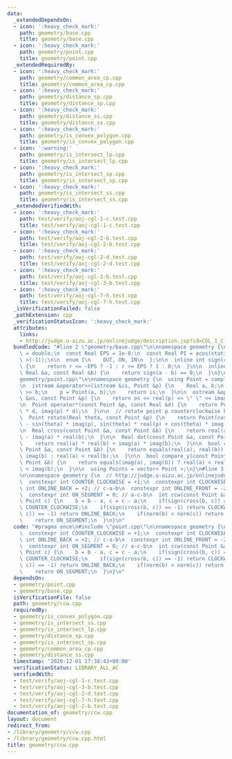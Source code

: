 ```yaml
---
data:
  _extendedDependsOn:
  - icon: ':heavy_check_mark:'
    path: geometry/base.cpp
    title: geometry/base.cpp
  - icon: ':heavy_check_mark:'
    path: geometry/point.cpp
    title: geometry/point.cpp
  _extendedRequiredBy:
  - icon: ':heavy_check_mark:'
    path: geometry/common_area_cp.cpp
    title: geometry/common_area_cp.cpp
  - icon: ':heavy_check_mark:'
    path: geometry/distance_sp.cpp
    title: geometry/distance_sp.cpp
  - icon: ':heavy_check_mark:'
    path: geometry/distance_ss.cpp
    title: geometry/distance_ss.cpp
  - icon: ':heavy_check_mark:'
    path: geometry/is_convex_polygon.cpp
    title: geometry/is_convex_polygon.cpp
  - icon: ':warning:'
    path: geometry/is_intersect_lp.cpp
    title: geometry/is_intersect_lp.cpp
  - icon: ':heavy_check_mark:'
    path: geometry/is_intersect_sp.cpp
    title: geometry/is_intersect_sp.cpp
  - icon: ':heavy_check_mark:'
    path: geometry/is_intersect_ss.cpp
    title: geometry/is_intersect_ss.cpp
  _extendedVerifiedWith:
  - icon: ':heavy_check_mark:'
    path: test/verify/aoj-cgl-1-c.test.cpp
    title: test/verify/aoj-cgl-1-c.test.cpp
  - icon: ':heavy_check_mark:'
    path: test/verify/aoj-cgl-2-b.test.cpp
    title: test/verify/aoj-cgl-2-b.test.cpp
  - icon: ':heavy_check_mark:'
    path: test/verify/aoj-cgl-2-d.test.cpp
    title: test/verify/aoj-cgl-2-d.test.cpp
  - icon: ':heavy_check_mark:'
    path: test/verify/aoj-cgl-3-b.test.cpp
    title: test/verify/aoj-cgl-3-b.test.cpp
  - icon: ':heavy_check_mark:'
    path: test/verify/aoj-cgl-7-h.test.cpp
    title: test/verify/aoj-cgl-7-h.test.cpp
  _isVerificationFailed: false
  _pathExtension: cpp
  _verificationStatusIcon: ':heavy_check_mark:'
  attributes:
    links:
    - http://judge.u-aizu.ac.jp/onlinejudge/description.jsp?id=CGL_1_C
  bundledCode: "#line 2 \"geometry/base.cpp\"\n\nnamespace geometry {\n  using Real\
    \ = double;\n  const Real EPS = 1e-8;\n  const Real PI = acos(static_cast< Real\
    \ >(-1));\n\n  enum {\n    OUT, ON, IN\n  };\n\n  inline int sign(const Real &r)\
    \ {\n    return r <= -EPS ? -1 : r >= EPS ? 1 : 0;\n  }\n\n  inline bool equals(const\
    \ Real &a, const Real &b) {\n    return sign(a - b) == 0;\n  }\n}\n#line 3 \"\
    geometry/point.cpp\"\n\nnamespace geometry {\n  using Point = complex< Real >;\n\
    \n  istream &operator>>(istream &is, Point &p) {\n    Real a, b;\n    is >> a\
    \ >> b;\n    p = Point(a, b);\n    return is;\n  }\n\n  ostream &operator<<(ostream\
    \ &os, const Point &p) {\n    return os << real(p) << \" \" << imag(p);\n  }\n\
    \n  Point operator*(const Point &p, const Real &d) {\n    return Point(real(p)\
    \ * d, imag(p) * d);\n  }\n\n  // rotate point p counterclockwise by theta rad\n\
    \  Point rotate(Real theta, const Point &p) {\n    return Point(cos(theta) * real(p)\
    \ - sin(theta) * imag(p), sin(theta) * real(p) + cos(theta) * imag(p));\n  }\n\
    \n  Real cross(const Point &a, const Point &b) {\n    return real(a) * imag(b)\
    \ - imag(a) * real(b);\n  }\n\n  Real dot(const Point &a, const Point &b) {\n\
    \    return real(a) * real(b) + imag(a) * imag(b);\n  }\n\n  bool compare_x(const\
    \ Point &a, const Point &b) {\n    return equals(real(a), real(b)) ? imag(a) <\
    \ imag(b) : real(a) < real(b);\n  }\n\n  bool compare_y(const Point &a, const\
    \ Point &b) {\n    return equals(imag(a), imag(b)) ? real(a) < real(b) : imag(a)\
    \ < imag(b);\n  }\n\n  using Points = vector< Point >;\n}\n#line 3 \"geometry/ccw.cpp\"\
    \n\nnamespace geometry {\n  // http://judge.u-aizu.ac.jp/onlinejudge/description.jsp?id=CGL_1_C\n\
    \  constexpr int COUNTER_CLOCKWISE = +1;\n  constexpr int CLOCKWISE = -1;\n  constexpr\
    \ int ONLINE_BACK = +2; // c-a-b\n  constexpr int ONLINE_FRONT = -2; // a-b-c\n\
    \  constexpr int ON_SEGMENT = 0; // a-c-b\n  int ccw(const Point &a, Point b,\
    \ Point c) {\n    b = b - a, c = c - a;\n    if(sign(cross(b, c)) == +1) return\
    \ COUNTER_CLOCKWISE;\n    if(sign(cross(b, c)) == -1) return CLOCKWISE;\n    if(sign(dot(b,\
    \ c)) == -1) return ONLINE_BACK;\n    if(norm(b) < norm(c)) return ONLINE_FRONT;\n\
    \    return ON_SEGMENT;\n  }\n}\n"
  code: "#pragma once\n#include \"point.cpp\"\n\nnamespace geometry {\n  // http://judge.u-aizu.ac.jp/onlinejudge/description.jsp?id=CGL_1_C\n\
    \  constexpr int COUNTER_CLOCKWISE = +1;\n  constexpr int CLOCKWISE = -1;\n  constexpr\
    \ int ONLINE_BACK = +2; // c-a-b\n  constexpr int ONLINE_FRONT = -2; // a-b-c\n\
    \  constexpr int ON_SEGMENT = 0; // a-c-b\n  int ccw(const Point &a, Point b,\
    \ Point c) {\n    b = b - a, c = c - a;\n    if(sign(cross(b, c)) == +1) return\
    \ COUNTER_CLOCKWISE;\n    if(sign(cross(b, c)) == -1) return CLOCKWISE;\n    if(sign(dot(b,\
    \ c)) == -1) return ONLINE_BACK;\n    if(norm(b) < norm(c)) return ONLINE_FRONT;\n\
    \    return ON_SEGMENT;\n  }\n}\n"
  dependsOn:
  - geometry/point.cpp
  - geometry/base.cpp
  isVerificationFile: false
  path: geometry/ccw.cpp
  requiredBy:
  - geometry/is_convex_polygon.cpp
  - geometry/is_intersect_ss.cpp
  - geometry/is_intersect_lp.cpp
  - geometry/distance_sp.cpp
  - geometry/is_intersect_sp.cpp
  - geometry/common_area_cp.cpp
  - geometry/distance_ss.cpp
  timestamp: '2020-12-01 17:38:42+09:00'
  verificationStatus: LIBRARY_ALL_AC
  verifiedWith:
  - test/verify/aoj-cgl-1-c.test.cpp
  - test/verify/aoj-cgl-3-b.test.cpp
  - test/verify/aoj-cgl-2-d.test.cpp
  - test/verify/aoj-cgl-7-h.test.cpp
  - test/verify/aoj-cgl-2-b.test.cpp
documentation_of: geometry/ccw.cpp
layout: document
redirect_from:
- /library/geometry/ccw.cpp
- /library/geometry/ccw.cpp.html
title: geometry/ccw.cpp
---
```

